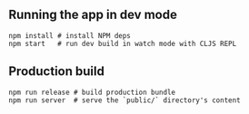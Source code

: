 ## Running the app in dev mode

```shell
npm install # install NPM deps
npm start   # run dev build in watch mode with CLJS REPL
```

## Production build

```shell
npm run release # build production bundle
npm run server  # serve the `public/` directory's content
```
